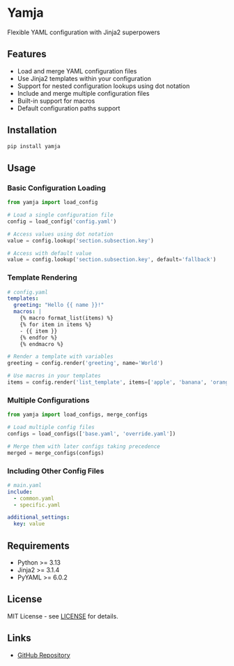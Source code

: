 # Yamja

Flexible YAML configuration with Jinja2 superpowers 

## Features

- Load and merge YAML configuration files
- Use Jinja2 templates within your configuration
- Support for nested configuration lookups using dot notation
- Include and merge multiple configuration files
- Built-in support for macros
- Default configuration paths support

## Installation

```bash
pip install yamja
```

## Usage

### Basic Configuration Loading

```python
from yamja import load_config

# Load a single configuration file
config = load_config('config.yaml')

# Access values using dot notation
value = config.lookup('section.subsection.key')

# Access with default value
value = config.lookup('section.subsection.key', default='fallback')
```

### Template Rendering

```yaml
# config.yaml
templates:
  greeting: "Hello {{ name }}!"
  macros: |
    {% macro format_list(items) %}
    {% for item in items %}
    - {{ item }}
    {% endfor %}
    {% endmacro %}
```

```python
# Render a template with variables
greeting = config.render('greeting', name='World')

# Use macros in your templates
items = config.render('list_template', items=['apple', 'banana', 'orange'])
```

### Multiple Configurations

```python
from yamja import load_configs, merge_configs

# Load multiple config files
configs = load_configs(['base.yaml', 'override.yaml'])

# Merge them with later configs taking precedence
merged = merge_configs(configs)
```

### Including Other Config Files

```yaml
# main.yaml
include:
  - common.yaml
  - specific.yaml

additional_settings:
  key: value
```

## Requirements

- Python >= 3.13
- Jinja2 >= 3.1.4
- PyYAML >= 6.0.2

## License

MIT License - see [LICENSE](LICENSE) for details.

## Links

- [GitHub Repository](https://github.com/mobarski/yamja)

